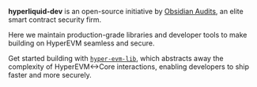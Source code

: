 

**hyperliquid-dev** is an open-source initiative by [Obsidian Audits](https://github.com/obsidianaudits), an elite smart contract security firm.

Here we maintain production-grade libraries and developer tools to make building on HyperEVM seamless and secure.

Get started building with [`hyper-evm-lib`](https://github.com/hyperliquid-dev/hyper-evm-lib), which abstracts away the complexity of HyperEVM<->Core interactions, enabling developers to ship faster and more securely.

<br clear="left"/>
